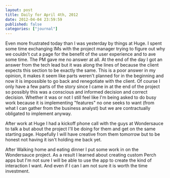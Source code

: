 ```yaml
---
layout: post
title: Daily for April 4th, 2012
date: 2012-04-04 23:59:59
published: false
categories: ["journal"]
---
```

 
Even more frustrated today than I was yesterday by things at Huge. I spent some time exchanging IMs with the project manager trying to figure out why we couldn't cut a page for the benefit of the user experience and to ave some time. The PM gave me no answer at all. At the end of the day I got an answer from the tech lead but it was along the lines of because the client expects this section to be exactly the same. This is a poor answer in my opinion, it makes it seem like parts weren't planned for in the beginning and now it is impossible to go back and renegotiate with the client. Of course I only have a few parts of the story since I came in at the end of the project so possibly this was a conscious and informed decision and correct decision. Whether it was or not I still feel like I'm being asked to do busy work because it is implementing "features" no one seeks to want (from what I can gather from the business analyst) but we are contractually obligated to implement anyway. 

After work at Huge I had a kickoff phone call with the guys at Wondersauce to talk a but about the project I'll be doing for them and get on the same starting page. Hopefully I will have creative from them tomorrow but to be honest not having it isn't holding me back yet.

After Walking home and eating dinner I put some work in on the Wondersauce project. As a result I learned about creating custom Perch apps but I'm not sure I will be able to use the app to create the kind of interaction I want. And even if I can I am not sure it is worth the time investment. 